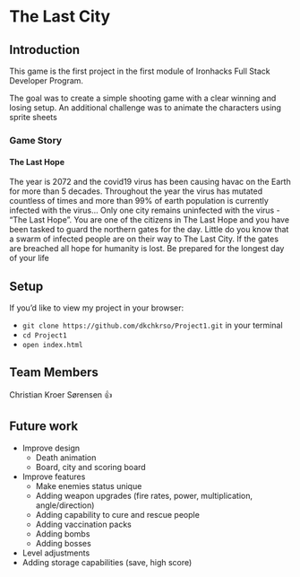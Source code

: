 # The Last City

## Introduction
This game is the first project in the first module of Ironhacks Full Stack Developer Program.

The goal was to create a simple shooting game with a clear winning and losing setup.
An additional challenge was to animate the characters using sprite sheets

### Game Story

#### The Last Hope
The year is 2072 and the covid19 virus has been causing havac on the Earth for more than 5 decades.
Throughout the year the virus has mutated countless of times and more than 99% of earth population is currently infected with the virus… 
Only one city remains uninfected with the virus - “The Last Hope”.
You are one of the citizens in The Last Hope and you have been tasked to guard the northern gates for the day. Little do you know that a swarm of infected people are on their way to The Last City. If the gates are breached all hope for humanity is lost.
Be prepared for the longest day of your life

## Setup
If you’d like to view my project in your browser:

- `git clone https://github.com/dkchkrso/Project1.git` in your terminal
- `cd Project1`
- `open index.html`

## Team Members
Christian Kroer Sørensen :+1:

## Future work
- Improve design
  - Death animation
  - Board, city and scoring board
- Improve features
  - Make enemies status unique
  - Adding weapon upgrades (fire rates, power, multiplication, angle/direction)
  - Adding capability to cure and rescue people
  - Adding vaccination packs
  - Adding bombs
  - Adding bosses
- Level adjustments
- Adding storage capabilities (save, high score) 